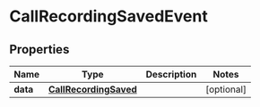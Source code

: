 

# CallRecordingSavedEvent


## Properties

Name | Type | Description | Notes
------------ | ------------- | ------------- | -------------
**data** | [**CallRecordingSaved**](CallRecordingSaved.md) |  |  [optional]



